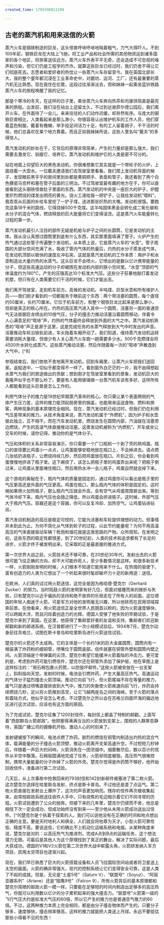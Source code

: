 ```yaml
---
created_time: 1705596811298

---
```

## 古老的蒸汽机和用来送信的火箭

蒸汽火车是钢铁制造的巨龙，这头怪兽呼哧呼哧地喘着粗气，力气大得吓人。不到100年前，钢铁巨龙在大陆上飞驰，将工业产品和社会所需的其他物资运到诸多国家的各个地区，将旅客送往远方。蒸汽火车外表平平无奇，还会造成不可忽视的噪声和污染，但它们仍是工程学的杰作。就算这些巨龙已经过时，我们仍舍不得让它们彻底死去。志愿者和爱好者的热忱让一些蒸汽火车存留至今。我在英国北部长大，我的整个童年都沉浸在工业革命史中，对磨坊、运河、工厂，还有最重要的蒸汽机无比熟悉。现在我住在伦敦，这段过往渐渐淡去，但和妹妹一起乘坐蓝铃铁路蒸汽火车的旅程唤醒了我的记忆。

那是个寒冷的冬天，在这样的日子里，乘坐蒸汽火车奔向热茶和司康饼简直是最完美的旅程。出发前，我们没在站台上逗留太久，不过到达谢菲尔德公园后，我们离开火车，在外面待了一会儿。来来往往的人们动作迟缓，却井然有序。与庞大的钢铁巨兽相比，人类看起来是那么渺小。你很容易认出维护机车的工作人员，他们穿着蓝色制服，戴着有檐帽，举手投足间活力十足，有的工人留着胡子，不干活的时候，他们总喜欢在某个地方靠着。而且正如我妹妹所说，这些人里名叫“戴夫”的多得惊人。

蒸汽发动机的妙处在于，它背后的原理非常简单，产生的力量却是那么强大，我们需要去激发它、驯服它、培养它。蒸汽发动机和维护它的人类是密不可分的。

站在地面上仰望巨大的黑色发动机，你很难想象它其实就是一个带轮子的火炉，上面烧着一大壶水。一位戴夫邀请我们去驾驶室里看看。我们爬上发动机背面的梯子，发现眼前黑乎乎的房间里到处都是黄铜把手、表盘和管子，我还看到了两个白色搪瓷马克杯和塞在管子后面的三明治。不过驾驶室最有趣的地方在于，你可以直接看到这头钢铁怪兽肚子里面的东西。蒸汽发动机的中央是一座巨大的炉子，炉膛里炽烈燃烧的煤发出明亮的黄光。烧火工递给我一把铲子，让我给发动机“喂料”，我乖乖从后面的补给车里挖了一铲子煤，送进那张炽热的大嘴。发动机很饿。要跑完这条18千米的路线，它得烧掉500千克煤。这半吨固体黑金会转化成二氧化碳和水分子的混合气体，燃烧释放的巨大能量将它们变得滚烫。这是蒸汽火车能量转化过程的第一步。

蒸汽发动机最引人注目的部件无疑是机舱与炉子之间的长圆筒，它是发动机的主体。我从没认真想过圆筒里到底有什么东西，其实那里面填满了管子。火炉产生的热气通过这些管子传遍整个发动机，从本质上说，它是蒸汽火车的“水壶”。管子周围的大部分空间充满了水，吸收了管内气体的热量后，灼热的水分子蒸发成气体，在发动机顶部以极快的速度左冲右突。这就是蒸汽发动机的工作本质：用炉子和水壶制造出大量灼热的水蒸气。这头巨龙不会喷火，它喷出的是数以亿计携带能量的分子，但这些高速运动的分子却被困在发动机内部的狭小空间里。“水壶”顶部的气体温度约为180℃，产生的压强高达10个标准大气压。这些分子狂暴地敲打着发动机壁，但只有在人类需要它们干活的时候，它们才能出去。

我们离开驾驶室，走到机车前方。高耸的发动机、半吨煤、巨型水壶和所有维护人员——我们刚才看到的一切都服务于眼前这个东西：两个带活塞的圆筒，每个直径约50厘米，长约70厘米。它位于机车前方，和整个钢铁巨龙比起来是那么渺小，但却是真正的核心所在。灼热的高压蒸汽进入其中一个圆筒，活塞另一面的普通空气无法抵御巨龙喷出的10倍气压，分子的撞击力推动活塞沿着圆筒移动，伴着令人心满意足的“哐哧”声，灼热的气体最终会释放到外面的大气之中。蒸汽发动机熟悉的“哐哧”声正是源于这里，这是完成任务的水蒸气释放到大气中时发出的声音。活塞推动车轮沿铁轨前进，车头拖着车厢开动了。我们知道，维持蒸汽发动机运转需要消耗大量煤，但很少有人关心蒸汽火车跑一趟需要多少水。500千克燃煤会将4500升水转化成蒸汽，这些蒸汽推动活塞，然后伴随着每一次的“哐哧”声散逸到大气中。[^8]

参观结束后，我们依依不舍地离开发动机，回到车厢里，让蒸汽火车把我们送回家。返程途中，一切似乎都变得不一样了。看到窗外白茫茫的一片，我不由得想起水蒸气为我们的旅途做出的贡献；想到刚才在驾驶室里看到的景象，发动机巨大的轰隆声似乎也不那么吵了。要是有人能用玻璃做一台蒸汽机车该有多好，这样所有人都能看到这头巨兽是怎么工作的。

利用气体分子的推力是19世纪早期蒸汽革命的核心。你只需让某个表面两侧的气体产生压力差，这样的推力能顶起厨房里的锅盖，也能用来运送食物、燃料和旅客，两种现象的基本原理完全相同。现在，蒸汽发动机已经过时，但我们仍在利用气压差带来的推力。从技术角度来说，蒸汽发动机属于“外燃机”，因为炉子和水壶彼此独立，互不相干。而在汽车发动机里，燃烧发生在圆筒内部，汽油就在活塞旁边燃烧，产生的高温气体直接推动活塞。这类发动机被称为“内燃机”。开车或坐公交车的时候，请你记得，推动你的是气体分子。

气压和体积的关系非常容易演示，你只需要一个广口瓶和一个剥了壳的熟鸡蛋。瓶口的直径要比鸡蛋小一点点，让鸡蛋能够安稳地放在瓶口上，不会掉进去。请点燃几张纸扔进瓶子，让燃烧持续几秒，然后把鸡蛋放在瓶口。片刻之后，你会看到鸡蛋慢慢地挤进了瓶子里。这下麻烦了，该怎么把瓶子里的鸡蛋弄出来呢？把瓶子倒过来，让鸡蛋从里面堵住瓶口，然后用热水冲一会儿瓶子，鸡蛋自然就会掉下来。

这个游戏的奥秘在于，瓶内气体的质量是固定的，通过鸡蛋你可以看出是瓶子里的气压更高还是外面的气压更高。鸡蛋在瓶口，那么瓶内气体的体积是固定的。这时候如果用火加热瓶子，那么瓶内气压就会升高，会有空气从鸡蛋周围冒出来。等到气体冷却下来，瓶内气压也会随之降低，所以鸡蛋会挤进瓶子。这时候，外部气压大于瓶内气压。容器还是这个容器，你可以反复冷却、加热空气，让鸡蛋钻进钻出。

蒸汽发动机制造的高压是稳定可控的，它能为活塞和车轮提供理想的动力。但事情并未到此为止。为何不简化从气体到轮子的过程，以此节约能量呢？为何不用高温高压的气体直接驱动车辆？枪炮和烟花就是这类思路的产物。众所周知，在发明之初，这些东西的稳定性都很差，到了20世纪初，人类的技术和追求都有了长足的进步，火箭才终于被发明出来，它采取的正是最直接的推进方式。

第一次世界大战之前，火箭技术还不够可靠，在20世纪30年代，发射出去的火箭很可能飞往正确的方向，却不大可能炸死人，至少多数情况是这样。和很多新技术一样，火箭刚刚发明的时候，人们根本不知道它能用来干什么。在热情的驱使下，富有创造力的人类为它想出了一个听起来很时髦却破坏力十足的新用途：送信。

在欧洲，人们真的试过用火箭送信，这完全是因为格哈德·楚克尔（Gerhard Zucker）的努力。当时捣鼓火箭的发明家有好几位，但面对接踵而来的挫折与失败，只有楚克尔以近乎偏执的坚持和绝不放弃的乐观走在了所有人的前面。这位德国的年轻人痴迷于火箭，可是军方对他的发明毫无兴趣，所以他转而在民用领域探索前景。在他看来，用火箭送信正是全世界人民翘首以盼的，因为火箭速度够快，可以跨越大洋，而且闪烁着创造力的光辉。德国人受够了他失败的早期试验，于是楚克尔来到了英国。在这里，他获得了集邮爱好者的友谊和支持，集邮者们欢迎新邮戳和新的邮递系统。在汉普郡进行了一次小规模试验后，1934年7月，楚克尔动身前往苏格兰，试图在斯卡普岛和哈里斯岛进行火箭送信试验。

楚克尔的火箭还不太成熟。它的主体是一个长约1米的巨大金属圆筒，圆筒内有一根装满了炸药粉的细铜管，喷嘴位于圆筒底部。信件就塞在铜管外壁和圆筒内壁之间。火箭顶端是个带弹簧的尖顶，楚克尔希望它能缓冲火箭着陆的冲击力。更可爱的是，考虑到炸药可能引燃信件，楚克尔还在铜管外添加了保护层，他在草图上是这样标注的：“用石棉包裹火药筒，以防毁坏邮件。”这枚火箭被安放在一台支架上，斜斜指向天空。发射的时候，电池会引燃炸药，产生大量高压热气。高速运动的气体分子猛烈撞击火箭顶端，推动它向前飞行，但火箭尾端不存在等量的推力，废气只是通过喷嘴直接排放到大气中。推力的失衡使火箭疾速向前飞行，炸药会持续燃烧几秒，足以将火箭推到高空，让它飞越两座岛之间的海峡。至于火箭的落点和着陆方式，他似乎没怎么考虑，不过楚克尔之所以会在苏格兰四面环海的偏远地区进行这次试验，应该也有这方面的原因。

为了完成试验，楚克尔征集了1200封信件，每封信上都盖了特制的邮戳，上面写着“西部群岛火箭邮政”。他把塞得满满当当的火箭放到支架上，围观的人群屏息静待，英国广播公司的摄像机开拍，激动人心的时刻来了。

发射键被按下的瞬间，电池点燃了炸药。剧烈的燃烧在铜管内制造出灼热的混合气体，载满能量的分子撞击火箭顶壁，推动火箭离开支架高速升空。不过短短几秒钟后，伴随着一声巨大的闷响，火箭消失在一团浓烟中。烟雾散尽后，数以百计的信件从半空中飘落。石棉层圆满地完成了任务，火箭却彻底被毁。高压热气很难控制，携带大量能量的分子炸掉了火箭的外壳。楚克尔觉得是炸药筒不够好，他开始回收信件，准备进行第二次试验。

几天后，从上次事故中抢救回来的793封信和142封新邮件被塞进了第二枚火箭。这次楚克尔选择在哈里斯岛发射，终点是斯卡普岛。不过他还是差了点运气。第二枚火箭直接在发射台上爆炸了，这次的声音更加响亮。残存的信件再次被收集起来，由常规邮政系统送往收件人手中，只有烧焦的毛边暗示着它们不同寻常的历程。火箭试验遭到了公众的抛弃。但接下来的几年里，楚克尔仍锲而不舍，他总是相信下次一定会成功，但成功始终没有到来——至少他从未用火箭成功送出过信件。[^9]楚克尔是个执着于探索的人。我们可以说他没有在正确的时间和地点想出正确的主意。要是天时地利人和俱全，人们就会将他尊为天才。小型火箭可靠性低、精度不高，要说送信，它的确比不上机动化运输系统和电报。从某种角度来说，楚克尔是对的：以高压热气为推进剂，完成A点到B点的运输任务，这个想法潜力无限。可最后是其他人为这个原理找到了真正的舞台，解决了实际问题，最后大获成功。德国的V1和V2火箭在第二次世界大战中崭露头角，火箭研发纳入军方项目，民用太空项目也逐渐兴起。

现在，我们早已熟悉了巨大的火箭搭载设备和人员飞往国际空间站或者将卫星送上太空的画面。火箭的确非常强大，现代的控制系统让它们变得安全可靠，这是人类了不起的成就。但是，无论是“土星5号”（Saturn V）、“联盟号”（Soyuz）、“阿丽亚娜系列”（Ariane）还是“猎鹰9号”（Falcon 9），所有火箭背后的基本原理都和楚克尔简陋的邮政火箭一模一样。只要能在足够短的时间内制造出足够多的高压热气，你就可以利用数以亿计的分子累积起来的强大撞击力。“联盟号”火箭第一级的飞行气压大约是标准大气压的60倍，所以它产生的推力也是普通空气推力的60倍。不过，这两种推力本质上完全相同，都是由分子撞击物体而产生的。只要分子够多，速度够快，撞击频率够高，这样的推力就能把人类送上月球。永远不要低估那些小得看不见的东西！